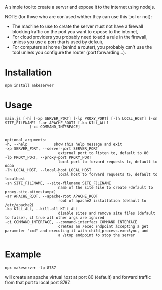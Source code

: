 A simple tool to create a server and expose it to the internet using nodejs.

NOTE (for those who are confused whther they can use this tool or not):
 - The machine to use to create the server must not have a firewall blocking traffic on the port you want to expose to the internet,
 - For cloud providers you probably need to add a rule in the firewall, unless you use a port that is used by default,
 - For computers at home (behind a router), you probably can't use the tool unless you configure the router (port forwarding...).

# Installation

    npm install makeserver

# Usage

    main.js [-h] [-xp SERVER_PORT] [-lp PROXY_PORT] [-lh LOCAL_HOST] [-sn SITE_FILENAME] [-ar APACHE_ROOT] [-ka KILL_ALL]
               [-ci COMMAND_INTERFACE]


    optional arguments:
    -h, --help            show this help message and exit
    -xp SERVER_PORT, --server-port SERVER_PORT
                            external port to listen to, default to 80
    -lp PROXY_PORT, --proxy-port PROXY_PORT
                            local port to forward requests to, default to 8888
    -lh LOCAL_HOST, --local-host LOCAL_HOST
                            local host to forward requests to, default to localhost
    -sn SITE_FILENAME, --site-filename SITE_FILENAME
                            name of the site file to create (default to proxy-site-<timestamp>)
    -ar APACHE_ROOT, --apache-root APACHE_ROOT
                            root of apache2 installation (default to /etc/apache2)
    -ka KILL_ALL, --kill-all KILL_ALL
                            disable sites and remove site files (default to false), if true all other args are ignored
    -ci COMMAND_INTERFACE, --command-interface COMMAND_INTERFACE
                            creates an /exec endpoint accepting a get parameter "cmd" and executing it with child_process.execSync, and
                            a /stop endpoint to stop the server

# Example
    
    npx makeserver -lp 8787

will create an apache virtual host at port 80 (default) and forward traffic from that port to local port 8787.